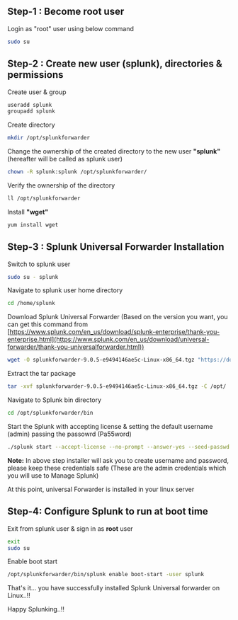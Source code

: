 ## Step-1 : Become root user
Login as "root" user using below command
```bash
sudo su 
```
## Step-2 : Create new user (splunk), directories & permissions

Create user & group

```bash
useradd splunk
groupadd splunk
```
Create directory
```bash
mkdir /opt/splunkforwarder
```

Change the ownership of the created directory to the new user **"splunk"** (hereafter will be called as splunk user)

```bash
chown -R splunk:splunk /opt/splunkforwarder/
```


Verify the ownership of the directory
```bash
ll /opt/splunkforwarder
```

Install **"wget"**
```bash
yum install wget
```

## Step-3 : Splunk Universal Forwarder Installation

Switch to splunk user 
```bash
sudo su - splunk
```

Navigate to splunk user home directory
```bash
cd /home/splunk
```

Download Splunk Universal Forwarder (Based on the version you want, you can get this command from [https://www.splunk.com/en_us/download/splunk-enterprise/thank-you-enterprise.html](https://www.splunk.com/en_us/download/universal-forwarder/thank-you-universalforwarder.html))
```bash
wget -O splunkforwarder-9.0.5-e9494146ae5c-Linux-x86_64.tgz "https://download.splunk.com/products/universalforwarder/releases/9.0.5/linux/splunkforwarder-9.0.5-e9494146ae5c-Linux-x86_64.tgz"
```

Extract the tar package
```bash
tar -xvf splunkforwarder-9.0.5-e9494146ae5c-Linux-x86_64.tgz -C /opt/
```

Navigate to Splunk bin directory
```bash
cd /opt/splunkforwarder/bin
```

Start the Splunk with accepting license & setting the default username (admin) passing the passowrd (Pa55word)
```bash
./splunk start --accept-license --no-prompt --answer-yes --seed-passwd Pa55word
```

**Note:** In above step installer will ask you to create username and password, please keep these credentials safe (These are the admin credentials which you will use to Manage Splunk)

At this point, universal Forwarder is installed in your linux server

## Step-4: Configure Splunk to run at boot time

Exit from splunk user & sign in as **root** user
``` bash
exit
sudo su 
```

Enable boot start
``` bash
/opt/splunkforwarder/bin/splunk enable boot-start -user splunk
```

That's it... you have successfully installed Splunk Universal forwarder on Linux..!!

Happy Splunking..!!


